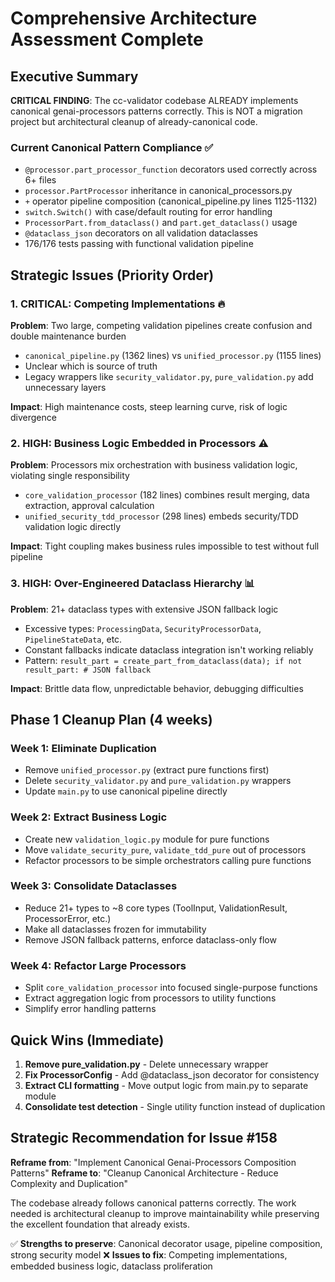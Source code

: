 # Comprehensive Architecture Assessment Complete

## Executive Summary

**CRITICAL FINDING**: The cc-validator codebase ALREADY implements canonical genai-processors patterns correctly. This is NOT a migration project but architectural cleanup of already-canonical code.

### Current Canonical Pattern Compliance ✅

- `@processor.part_processor_function` decorators used correctly across 6+ files
- `processor.PartProcessor` inheritance in canonical_processors.py
- `+` operator pipeline composition (canonical_pipeline.py lines 1125-1132)  
- `switch.Switch()` with case/default routing for error handling
- `ProcessorPart.from_dataclass()` and `part.get_dataclass()` usage
- `@dataclass_json` decorators on all validation dataclasses
- 176/176 tests passing with functional validation pipeline

## Strategic Issues (Priority Order)

### 1. CRITICAL: Competing Implementations 🔥
**Problem**: Two large, competing validation pipelines create confusion and double maintenance burden
- `canonical_pipeline.py` (1362 lines) vs `unified_processor.py` (1155 lines)
- Unclear which is source of truth
- Legacy wrappers like `security_validator.py`, `pure_validation.py` add unnecessary layers

**Impact**: High maintenance costs, steep learning curve, risk of logic divergence

### 2. HIGH: Business Logic Embedded in Processors ⚠️
**Problem**: Processors mix orchestration with business validation logic, violating single responsibility
- `core_validation_processor` (182 lines) combines result merging, data extraction, approval calculation
- `unified_security_tdd_processor` (298 lines) embeds security/TDD validation logic directly

**Impact**: Tight coupling makes business rules impossible to test without full pipeline

### 3. HIGH: Over-Engineered Dataclass Hierarchy 📊
**Problem**: 21+ dataclass types with extensive JSON fallback logic
- Excessive types: `ProcessingData`, `SecurityProcessorData`, `PipelineStateData`, etc.
- Constant fallbacks indicate dataclass integration isn't working reliably
- Pattern: `result_part = create_part_from_dataclass(data); if not result_part: # JSON fallback`

**Impact**: Brittle data flow, unpredictable behavior, debugging difficulties

## Phase 1 Cleanup Plan (4 weeks)

### Week 1: Eliminate Duplication
- Remove `unified_processor.py` (extract pure functions first)
- Delete `security_validator.py` and `pure_validation.py` wrappers
- Update `main.py` to use canonical pipeline directly

### Week 2: Extract Business Logic  
- Create new `validation_logic.py` module for pure functions
- Move `validate_security_pure`, `validate_tdd_pure` out of processors
- Refactor processors to be simple orchestrators calling pure functions

### Week 3: Consolidate Dataclasses
- Reduce 21+ types to ~8 core types (ToolInput, ValidationResult, ProcessorError, etc.)
- Make all dataclasses frozen for immutability
- Remove JSON fallback patterns, enforce dataclass-only flow

### Week 4: Refactor Large Processors
- Split `core_validation_processor` into focused single-purpose functions
- Extract aggregation logic from processors to utility functions
- Simplify error handling patterns

## Quick Wins (Immediate)

1. **Remove pure_validation.py** - Delete unnecessary wrapper
2. **Fix ProcessorConfig** - Add @dataclass_json decorator for consistency  
3. **Extract CLI formatting** - Move output logic from main.py to separate module
4. **Consolidate test detection** - Single utility function instead of duplication

## Strategic Recommendation for Issue #158

**Reframe from**: "Implement Canonical Genai-Processors Composition Patterns"
**Reframe to**: "Cleanup Canonical Architecture - Reduce Complexity and Duplication"

The codebase already follows canonical patterns correctly. The work needed is architectural cleanup to improve maintainability while preserving the excellent foundation that already exists.

✅ **Strengths to preserve**: Canonical decorator usage, pipeline composition, strong security model
❌ **Issues to fix**: Competing implementations, embedded business logic, dataclass proliferation